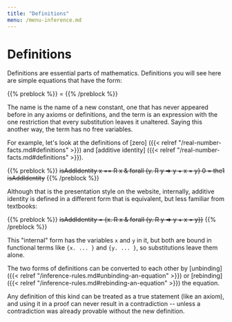 ```yaml
---
title: "Definitions"
menu: /menu-inference.md
---
```


# Definitions

Definitions are essential parts of mathematics.
Definitions you will see here are simple equations
that have the form:

{{% preblock %}}
<name> = <term>
{{% /preblock %}}

The name is the name of a new constant, one that has
never appeared before in any axioms or definitions,
and the term is an expression with the one restriction
that every substitution leaves it unaltered.  Saying
this another way, the term has no free variables.

For example, let's look at the definitions of [zero]
({{< relref "/real-number-facts.md#definitions" >}})
and [additive identity]
({{< relref "/real-number-facts.md#definitions" >}}).

{{% preblock %}}
~~isAddIdentity x == R x & forall {y. R y => y + x = y}
0 = the1 isAddIdentity~~
{{% /preblock %}}

Although that is the presentation style on the website, internally,
additive identity is defined in a different form that is equivalent,
but less familiar from textbooks:

{{% preblock %}}
~~isAddIdentity = {x. R x & forall {y. R y => y + x = y}}~~
{{% /preblock %}}

This "internal" form has the variables `x` and `y` in it,
but both are bound in functional terms like `{x. ... }`
and `{y. ... }`, so substitutions leave them alone.

The two forms of definitions can be converted to each other
by [unbinding]({{< relref "/inference-rules.md#unbinding-an-equation" >}})
or [rebinding]({{< relref "/inference-rules.md#rebinding-an-equation" >}})
the equation.

Any definition of this kind can be treated as a true statement
(like an axiom), and using it in a proof can never result in
a contradiction -- unless a contradiction was already provable
without the new definition.
